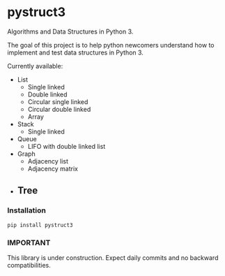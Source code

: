 # pystruct3
Algorithms and Data Structures in Python 3.

The goal of this project is to help python newcomers understand how to implement and test data structures in Python 3.

Currently available:
* List
  - Single linked
  - Double linked
  - Circular single linked
  - Circular double linked
  - Array
* Stack
  - Single linked
* Queue
  - LIFO with double linked list
* Graph
  - Adjacency list
  - Adjacency matrix
* Tree
  - 

### Installation
```
pip install pystruct3
```

### IMPORTANT
This library is under construction. Expect daily commits and no backward compatibilities.
